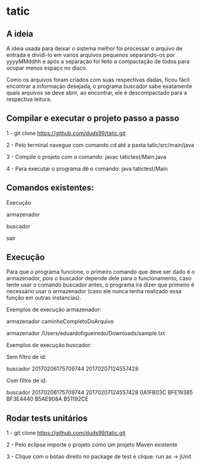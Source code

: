 # tatic

A ideia
----------------------------------------------------------------------------------------------------

A ideia usada para deixar o sistema melhor foi processar o arquivo de entrada e dividi-lo em varios
arquivos pequenos separando-os por yyyyMMddhh e após a separação foi feito a compactação de todos para
ocupar menos espaço no disco.

Como os arquivos foram criados com suas respectivas dadas, ficou fácil encontrar a informação desejada,
o programa buscador sabe exatamente quais arquivos se deve abrir, ao encontrar, ele é
descompactado para a respectiva leitura.

Compilar e executar o projeto passo a passo
----------------------------------------------------------------------------------------------------

1 - git clone https://github.com/duds99/tatic.git

2 - Pelo terminal navegue com comando cd até a pasta tatic/src/main/java

3 - Compile o projeto com o comando: javac tatictest/Main.java

4 - Para executar o programa dê o comando: java tatictest/Main


Comandos existentes:
----------------------------------------------------------------------------------------------------
Execução

armazenador

buscador

sair

Execução
----------------------------------------------------------------------------------------------------

Para que o programa funcione, o primeiro comando que deve ser dado é o armazenador, pois o buscador
depende dele para o funcionamento, caso tente usar o comando buscador antes, o programa ira dizer
que primeiro é necessário usar o armazenador (caso ele nunca tenha realizado essa função em outras
instancias).

Exemplos de execução armazenador:

armazenador caminhoCompletoDoArquivo

armazenador /Users/eduardofigueiredo/Downloads/sample.txt

Exemplos de execução buscador:

Sem filtro de id:

buscador 20170206175709744 20170207124557428

Com filtro de id:

buscador 20170206175709744 20170207124557428 0A1FB03C BFE19385 BF3E4440 B5AE908A B51192CE

Rodar tests unitários
----------------------------------------------------------------------------------------------------

1 - git clone https://github.com/duds99/tatic.git

2 - Pelo eclipse importe o projeto como um projeto Maven existente

3 - Clique com o botao direito no package de test e clique: run as -> jUnit
